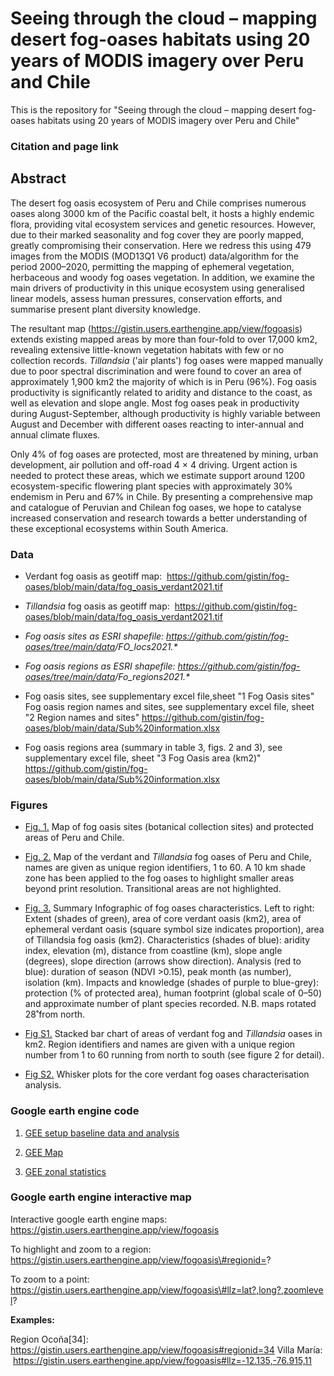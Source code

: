 # Seeing through the cloud – mapping desert fog-oases habitats using 20 years of MODIS imagery over Peru and Chile

This is the repository for "Seeing through the cloud – mapping desert fog-oases habitats using 20 years of MODIS imagery over Peru and Chile"

### Citation and page link

## Abstract

The desert fog oasis ecosystem of Peru and Chile comprises numerous oases along 3000 km of the Pacific coastal belt, it hosts a highly endemic flora, providing vital ecosystem services and genetic resources. However, due to their marked seasonality and fog cover they are poorly mapped, greatly compromising their conservation. Here we redress this using 479 images from the MODIS (MOD13Q1 V6 product) data/algorithm for the period 2000–2020, permitting the mapping of ephemeral vegetation, herbaceous and woody fog oases vegetation. In addition, we examine the main drivers of productivity in this unique ecosystem using generalised linear models, assess human pressures, conservation efforts, and summarise present plant diversity knowledge.

The resultant map (<https://gistin.users.earthengine.app/view/fogoasis>) extends existing mapped areas by more than four-fold to over 17,000 km2, revealing extensive little-known vegetation habitats with few or no collection records. *Tillandsia* ('air plants') fog oases were mapped manually due to poor spectral discrimination and were found to cover an area of approximately 1,900 km2 the majority of which is in Peru (96%). Fog oasis productivity is significantly related to aridity and distance to the coast, as well as elevation and slope angle. Most fog oases peak in productivity during August-September, although productivity is highly variable between August and December with different oases reacting to inter-annual and annual climate fluxes.

Only 4% of fog oases are protected, most are threatened by mining, urban development, air pollution and off-road 4 × 4 driving. Urgent action is needed to protect these areas, which we estimate support around 1200 ecosystem-specific flowering plant species with approximately 30% endemism in Peru and 67% in Chile. By presenting a comprehensive map and catalogue of Peruvian and Chilean fog oases, we hope to catalyse increased conservation and research towards a better understanding of these exceptional ecosystems within South America.

### 

### Data

-   Verdant fog oasis as geotiff map:  <https://github.com/gistin/fog-oases/blob/main/data/fog_oasis_verdant2021.tif>

-   *Tillandsia* fog oasis as geotiff map:  <https://github.com/gistin/fog-oases/blob/main/data/fog_oasis_verdant2021.tif>

-   *Fog oasis sites as ESRI shapefile: <https://github.com/gistin/fog-oases/tree/main/data>/FO_locs2021.\**

-   *Fog oasis regions as ESRI shapefile: <https://github.com/gistin/fog-oases/tree/main/data>/Fo_regions2021.\**

-   Fog oasis sites, see supplementary excel file,sheet "1 Fog Oasis sites" Fog oasis region names and sites, see supplementary excel file, sheet "2 Region names and sites" <https://github.com/gistin/fog-oases/blob/main/data/Sub%20information.xlsx>

-   Fog oasis regions area (summary in table 3, figs. 2 and 3), see supplementary excel file, sheet "3 Fog Oasis area (km2)" <https://github.com/gistin/fog-oases/blob/main/data/Sub%20information.xlsx>

### Figures

-   [Fig. 1.](https://github.com/gistin/fog-oases/blob/main/figures/Figure%201%20localities.jpg) Map of fog oasis sites (botanical collection sites) and protected areas of Peru and Chile.

-   [Fig. 2.](https://github.com/gistin/fog-oases/blob/main/figures/Figure%202%20Fog%20Oasis.jpg) Map of the verdant and *Tillandsia* fog oases of Peru and Chile, names are given as unique region identifiers, 1 to 60. A 10 km shade zone has been applied to the fog oases to highlight smaller areas beyond print resolution. Transitional areas are not highlighted.

-   [Fig. 3.](https://github.com/gistin/fog-oases/blob/main/figures/Figure%203%20Fog%20Oasis%20charactisation.jpg) Summary Infographic of fog oases characteristics. Left to right: Extent (shades of green), area of core verdant oasis (km2), area of ephemeral verdant oasis (square symbol size indicates proportion), area of Tillandsia fog oasis (km2). Characteristics (shades of blue): aridity index, elevation (m), distance from coastline (km), slope angle (degrees), slope direction (arrows show direction). Analysis (red to blue): duration of season (NDVI \>0.15), peak month (as number), isolation (km). Impacts and knowledge (shades of purple to blue-grey): protection (% of protected area), human footprint (global scale of 0–50) and approximate number of plant species recorded. N.B. maps rotated 28˚from north.

-   [Fig S1.](https://github.com/gistin/fog-oases/blob/main/figures/Figure%20S1%20Fog%20Oasis%20area.jpg) Stacked bar chart of areas of verdant fog and *Tillandsia* oases in km2. Region identifiers and names are given with a unique region number from 1 to 60 running from north to south (see figure 2 for detail).

-   [Fig S2.](https://github.com/gistin/fog-oases/blob/main/figures/Figure%20S2.jpg) Whisker plots for the core verdant fog oases characterisation analysis.

### Google earth engine code

1.  [GEE setup baseline data and analysis](https://github.com/gistin/fog-oases/blob/main/1%20GEE%20setup%20and%20get%20base%20data.js)

2.  [GEE Map](https://github.com/gistin/fog-oases/blob/main/2%20GEE%20map%20the%20data%20(for%20app).js)

3.  [GEE zonal statistics](https://github.com/gistin/fog-oases/blob/main/3%20GEE%20zonal%20statisitc%20to%20export.js)

### Google earth engine interactive map

Interactive google earth engine maps: <https://gistin.users.earthengine.app/view/fogoasis>

To highlight and zoom to a region: https://gistin.users.earthengine.app/view/fogoasis\#regionid=?

To zoom to a point: https://gistin.users.earthengine.app/view/fogoasis\#llz=lat?,long?,zoomlevel?

**Examples:**

Region Ocoña[34]: <https://gistin.users.earthengine.app/view/fogoasis#regionid=34>
Villa María:  <https://gistin.users.earthengine.app/view/fogoasis#llz=-12.135,-76.915,11>
